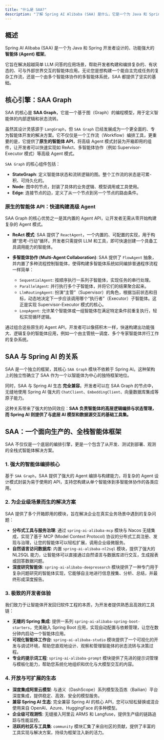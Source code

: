```yaml
---
title: "什么是 SAA?"
description: "了解 Spring AI Alibaba (SAA) 是什么，它是一个为 Java 和 Spring 开发者设计的智能体框架。"
---
```


## 概述

Spring AI Alibaba (SAA) 是一个为 Java 和 Spring 开发者设计的、功能强大的 **智能体 (Agent) 框架**。

它旨在解决超越简单 LLM 问答的应用场景，帮助开发者构建和编排复杂的、有状态的、可与外部世界交互的智能体应用。无论您是想构建一个能自主完成任务的复杂工作流，还是一个由多个智能体协作的多智能体系统，SAA 都提供了坚实的基础。

## 核心引擎：SAA Graph

SAA 的核心是 **SAA Graph**，它是一个基于图（Graph）的编程模型，用于定义智能体的内部逻辑和状态流转。

虽然其设计灵感源于 `LangGraph`，但 `SAA Graph` 已经发展成为一个更全面的、专为智能体开发的解决方案。它不仅仅是一个工作流（Workflow）编排工具，更重要的是，它提供了**原生的智能体 API**，将高级 Agent 模式封装为开箱即用的组件，让开发者可以快速实现如 ReAct、多智能体协作（例如 Supervisor-Executor 模式）等高级 Agent 模式。

`SAA Graph` 的核心组件包括：
- **StateGraph**: 定义智能体状态和流转逻辑的图。整个工作流的状态是可累- 积、可持久化的。
- **Node**: 图中的节点，封装了具体的业务逻辑、模型调用或工具使用。
- **Edge**: 连接节点的边，定义了从一个节点到另一个节点的路由条件。

### 原生的智能体 API：快速构建高级 Agent

SAA Graph 的核心优势之一是其内置的 Agent API，让开发者无需从零开始构建复杂的 Agent 模式。

-   **ReAct 模式**: SAA 提供了 `ReactAgent`，一个内置的、可配置的实现，用于构建“思考-行动”循环。开发者只需提供 LLM 和工具，即可快速创建一个具备工具调用能力的智能体。

-   **多智能体协作 (Multi-Agent Collaboration)**: SAA 提供了 `FlowAgent` 抽象，并内置了多种流程控制智能体，使得构建多智能体系统如同编排普通程序流程一样简单：
    -   `SequentialAgent`: 按顺序执行一系列子智能体，实现任务的串行处理。
    -   `ParallelAgent`: 并行执行多个子智能体，并将它们的结果聚合起来。
    -   `LlmRoutingAgent`: 扮演“主管”（Supervisor）的角色，根据当前状态和目标，动态地决定下一步应该调用哪个“执行者”（Executor）子智能体。这正是实现 Supervisor-Executor 模式的核心。
    -   `LoopAgent`: 允许某个智能体或一组智能体在满足特定条件前重复执行，轻松实现循环逻辑。

通过组合这些原生的 Agent API，开发者可以像搭积木一样，快速构建出功能强大、逻辑复杂的智能体应用，例如一个由主管统一调度、多个专家智能体并行工作的复杂系统。

## SAA 与 Spring AI 的关系

SAA 是一个独立的框架，其核心 `SAA Graph` 模块不依赖于 Spring AI。这种架构上的独立性确立了 SAA 作为一个以智能体为中心的独特框架地位。

同时，SAA 与 Spring AI 生态 **完全兼容**。开发者可以在 SAA Graph 的节点中，无缝地使用 Spring AI 强大的 `ChatClient`、`EmbeddingClient`、向量数据库集成等原子能力。

这种关系带来了强大的协同效应：**SAA 负责智能体的高层逻辑编排与状态管理，而 Spring AI 则提供了与底层 AI 模型和数据源交互的基础工具集。**

## SAA：一个面向生产的、全栈智能体框架

SAA 不仅仅是一个底层的编排引擎，更是一个包含了从开发、测试到部署、观测的全栈式智能体解决方案。

### 1. 强大的智能体编排核心

基于 `SAA Graph`，SAA 提供了强大的 Agent 编排与构建能力，将复杂的 Agent 设计模式封装为易于使用的 API，支持您构建从单个智能体到多智能体协作的各类应用。

### 2. 为企业级场景而生的解决方案

SAA 提供了多个开箱即用的模块，旨在解决企业在真实业务场景中遇到的复杂问题：

- **分布式工具与服务治理**: 通过 `spring-ai-alibaba-mcp` 模块与 Nacos 无缝集成，实现了基于 MCP (Model Context Protocol) 协议的分布式工具注册、发现与治理，让您的智能体可以轻松扩展，调用企业级微服务。
- **自然语言访问数据库**: 内置 `spring-ai-alibaba-nl2sql` 模块，提供了强大的 NL2SQL 能力，让智能体可以直接通过自然语言与数据库进行交互，生成报表或回答数据问题。
- **深度研究智能体**: `spring-ai-alibaba-deepresearch` 模块提供了一种专门用于复杂问题研究的智能体实现，它能够自主地进行信息搜集、分析、总结，并最终形成深度报告。

### 3. 极致的开发者体验

我们致力于让智能体开发回归软件工程的本质，为开发者提供熟悉且高效的工具链：

- **无缝的 Spring 集成**: 提供一系列 `spring-ai-alibaba-spring-boot-starters`，完美融入 Spring Boot 应用，实现自动配置与依赖管理，让您在数分钟内启动一个智能体应用。
- **可视化智能体工作台**: `spring-ai-alibaba-studio` 模块提供了一个可视化的开发与调试环境，帮助您直观地设计、观察和管理智能体的状态流转与决策过程。
- **专业的提示词工程**: `spring-ai-alibaba-prompt` 模块提供了先进的提示词管理与模板化能力，帮助您系统化地组织和优化与大模型交互的内容。

### 4. 开放与可扩展的生态

- **深度集成阿里云模型**: 与通义（DashScope）系列模型及百炼（Bailian）平台深度集成，提供稳定、高效、安全的模型服务。
- **兼容 Spring AI 生态**: 完全兼容 Spring AI 的核心 API，您可以轻松替换或混合使用来自 OpenAI、Azure、HuggingFace 的多种模型。
- **企业级可观测性**: 无缝接入阿里云 ARMS 和 Langfuse，提供生产级的链路追踪与性能监控。
- **活跃的社区与工具集**: `community` 模块汇集了来自社区的贡献，提供了丰富的工具实现与解决方案，持续为框架注入新的活力。
